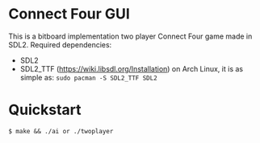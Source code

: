 # Connect Four GUI
This is a bitboard implementation two player Connect Four game made in SDL2.
Required dependencies:
- SDL2
- SDL2_TTF
(https://wiki.libsdl.org/Installation)
on Arch Linux, it is as simple as:
`sudo pacman -S SDL2_TTF SDL2`

# Quickstart 
```
$ make && ./ai or ./twoplayer
```
